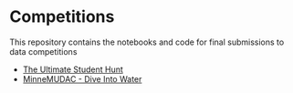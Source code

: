 # Competitions

This repository contains the notebooks and code for final submissions to data competitions

- [The Ultimate Student Hunt](https://datahack.analyticsvidhya.com/contest/the-ultimate-student-hunt/)
- [MinneMUDAC - Dive Into Water](http://minneanalytics.org/diving-into-water-data-the-outcomes-of-minnemudac/)
